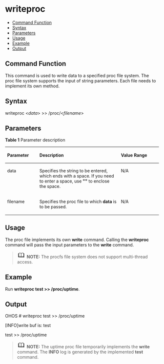 # writeproc<a name="EN-US_TOPIC_0000001179845935"></a>

-   [Command Function](#section366714216619)
-   [Syntax](#section8833164614615)
-   [Parameters](#section12809111019453)
-   [Usage](#section15935131220717)
-   [Example](#section79281818476)
-   [Output](#section12742311179)

## Command Function<a name="section366714216619"></a>

This command is used to write data to a specified proc file system. The proc file system supports the input of string parameters. Each file needs to implement its own method.

## Syntax<a name="section8833164614615"></a>

writeproc <_data_\>  \>\>  /proc/<_filename_\>

## Parameters<a name="section12809111019453"></a>

**Table  1**  Parameter description

<a name="table438mcpsimp"></a>
<table><thead align="left"><tr id="row444mcpsimp"><th class="cellrowborder" valign="top" width="21.000000000000004%" id="mcps1.2.4.1.1"><p id="p446mcpsimp"><a name="p446mcpsimp"></a><a name="p446mcpsimp"></a><strong id="b16354000851164"><a name="b16354000851164"></a><a name="b16354000851164"></a>Parameter</strong></p>
</th>
<th class="cellrowborder" valign="top" width="52.970000000000006%" id="mcps1.2.4.1.2"><p id="p448mcpsimp"><a name="p448mcpsimp"></a><a name="p448mcpsimp"></a><strong id="b2720614204911"><a name="b2720614204911"></a><a name="b2720614204911"></a>Description</strong></p>
</th>
<th class="cellrowborder" valign="top" width="26.030000000000005%" id="mcps1.2.4.1.3"><p id="p450mcpsimp"><a name="p450mcpsimp"></a><a name="p450mcpsimp"></a><strong id="b3067324051164"><a name="b3067324051164"></a><a name="b3067324051164"></a>Value Range</strong></p>
</th>
</tr>
</thead>
<tbody><tr id="row451mcpsimp"><td class="cellrowborder" valign="top" width="21.000000000000004%" headers="mcps1.2.4.1.1 "><p id="p2500105121818"><a name="p2500105121818"></a><a name="p2500105121818"></a>data</p>
</td>
<td class="cellrowborder" valign="top" width="52.970000000000006%" headers="mcps1.2.4.1.2 "><p id="p1149945111817"><a name="p1149945111817"></a><a name="p1149945111817"></a>Specifies the string to be entered, which ends with a space. If you need to enter a space, use <strong id="b11296145424918"><a name="b11296145424918"></a><a name="b11296145424918"></a>""</strong> to enclose the space.</p>
</td>
<td class="cellrowborder" valign="top" width="26.030000000000005%" headers="mcps1.2.4.1.3 "><p id="p749810571812"><a name="p749810571812"></a><a name="p749810571812"></a>N/A</p>
</td>
</tr>
<tr id="row155978258237"><td class="cellrowborder" valign="top" width="21.000000000000004%" headers="mcps1.2.4.1.1 "><p id="p195983258238"><a name="p195983258238"></a><a name="p195983258238"></a>filename</p>
</td>
<td class="cellrowborder" valign="top" width="52.970000000000006%" headers="mcps1.2.4.1.2 "><p id="p25985252238"><a name="p25985252238"></a><a name="p25985252238"></a>Specifies the proc file to which <strong id="b1319518261507"><a name="b1319518261507"></a><a name="b1319518261507"></a>data</strong> is to be passed.</p>
</td>
<td class="cellrowborder" valign="top" width="26.030000000000005%" headers="mcps1.2.4.1.3 "><p id="p10598425112312"><a name="p10598425112312"></a><a name="p10598425112312"></a>N/A</p>
</td>
</tr>
</tbody>
</table>

## Usage<a name="section15935131220717"></a>

The proc file implements its own  **write**  command. Calling the  **writeproc**  command will pass the input parameters to the  **write**  command.

>![](../public_sys-resources/icon-note.gif) **NOTE:** 
>The procfs file system does not support multi-thread access.

## Example<a name="section79281818476"></a>

Run  **writeproc test \>\> /proc/uptime**.

## Output<a name="section12742311179"></a>

OHOS \# writeproc test \>\> /proc/uptime

\[INFO\]write buf is: test

test \>\> /proc/uptime

>![](../public_sys-resources/icon-note.gif) **NOTE:** 
>The uptime proc file temporarily implements the  **write**  command. The  **INFO**  log is generated by the implemented  **test**  command.

